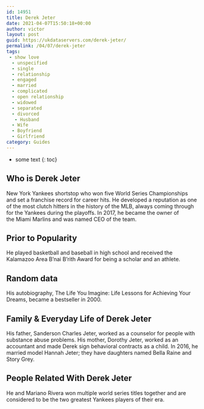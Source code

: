 ```yaml
---
id: 14951
title: Derek Jeter
date: 2021-04-07T15:50:18+00:00
author: victor
layout: post
guid: https://ukdataservers.com/derek-jeter/
permalink: /04/07/derek-jeter
tags:
 - show love
  - unspecified
  - single
  - relationship
  - engaged
  - married
  - complicated
  - open relationship
  - widowed
  - separated
  - divorced
   - Husband
  - Wife
  - Boyfriend
  - Girlfriend
category: Guides
---
```


* some text
{: toc}


## Who is Derek Jeter



New York Yankees shortstop who won five World Series Championships and set a franchise record for career hits. He developed a reputation as one of the most clutch hitters in the history of the MLB, always coming through for the Yankees during the playoffs. In 2017, he became the owner of the Miami Marlins and was named CEO of the team.

                
                
                
## Prior to Popularity



He played basketball and baseball in high school and received the Kalamazoo Area B&#8217;nai B&#8217;rith Award for being a scholar and an athlete. 

                
                
                
## Random data



His autobiography, The Life You Imagine: Life Lessons for Achieving Your Dreams, became a bestseller in 2000. 

                
                
                
## Family & Everyday Life of Derek Jeter



His father, Sanderson Charles Jeter, worked as a counselor for people with substance abuse problems. His mother, Dorothy Jeter, worked as an accountant and made Derek sign behavioral contracts as a child. In 2016, he married model Hannah Jeter; they have daughters named Bella Raine and Story Grey.

                
                
                
## People Related With Derek Jeter



He and Mariano Rivera won multiple world series titles together and are considered to be the two greatest Yankees players of their era. 

                
              
            
          
          
          